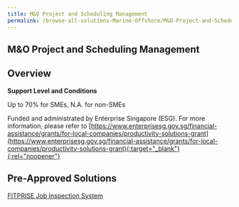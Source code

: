 ```yaml
---
title: M&O Project and Scheduling Management
permalink: /browse-all-solutions-Marine-Offshore/M&O-Project-and-Scheduling-Management
---
```


## M&O Project and Scheduling Management
## Overview

**Support Level and Conditions**

Up to 70% for SMEs, N.A. for non-SMEs

Funded and administrated by Enterprise Singapore (ESG). For more information, please refer to
[https://www.enterprisesg.gov.sg/financial-assistance/grants/for-local-companies/productivity-solutions-grant](https://www.enterprisesg.gov.sg/financial-assistance/grants/for-local-companies/productivity-solutions-grant){:target="_blank"}{:rel="noopener"}

## Pre-Approved Solutions

<a href='/productivity-solutions-grant/solutionrepo/solution2210' target='_blank'>FITPRISE Job Inspection System</a><br>
